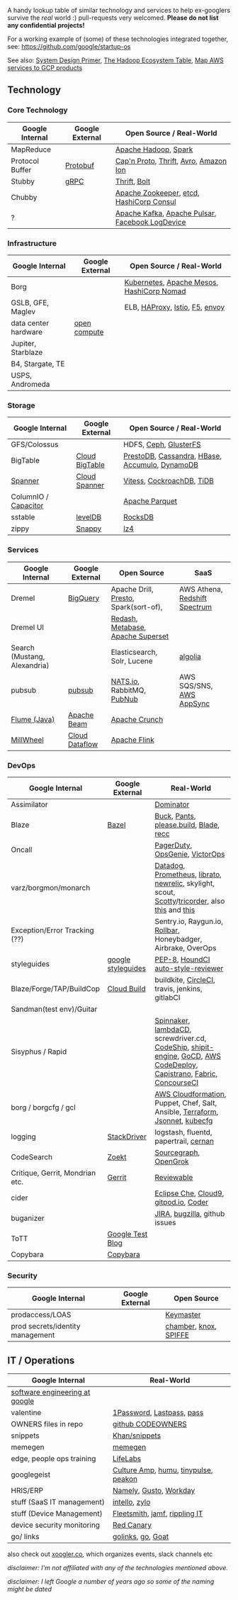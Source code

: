 A handy lookup table of similar technology and services to help ex-googlers survive the *real* world :)
pull-requests very welcomed. __Please do not list any confidential projects!__

For a working example of (some) of these technologies integrated together, see:
https://github.com/google/startup-os

See also: [System Design Primer](https://github.com/donnemartin/system-design-primer), [The Hadoop Ecosystem Table](https://hadoopecosystemtable.github.io/), [Map AWS services to GCP products](https://cloud.google.com/free/docs/map-aws-google-cloud-platform)

## Technology

### Core Technology

| Google Internal | Google External                          | Open Source / Real-World                 |
| --------------- | ---------------------------------------- | ---------------------------------------- |
| MapReduce       |                                          | [Apache Hadoop](https://github.com/apache/hadoop), [Spark](https://github.com/apache/spark) |
| Protocol Buffer | [Protobuf](https://github.com/google/protobuf) | [Cap'n Proto](https://capnproto.org/), [Thrift](https://github.com/apache/thrift), [Avro](https://github.com/apache/avro), [Amazon Ion](https://amzn.github.io/ion-docs/) |
| Stubby          | [gRPC](https://github.com/grpc/grpc)     | [Thrift](https://github.com/apache/thrift), [Bolt](https://boltprotocol.org/) |
| Chubby          |                                          | [Apache Zookeeper](https://github.com/apache/zookeeper), [etcd](https://github.com/coreos/etcd), [HashiCorp Consul](https://github.com/hashicorp/consul) |
| ?               |                                          | [Apache Kafka](https://github.com/apache/kafka), [Apache Pulsar](https://github.com/apache/incubator-pulsar), [Facebook LogDevice](https://github.com/facebookincubator/LogDevice) |


### Infrastructure

| Google Internal      | Google External                          | Open Source / Real-World                 |
| -------------------- | ---------------------------------------- | ---------------------------------------- |
| Borg                 |                                          | [Kubernetes](https://kubernetes.io/), [Apache Mesos](https://github.com/apache/mesos), [HashiCorp Nomad](https://github.com/hashicorp/nomad) |
| GSLB, GFE, Maglev    |                                          | ELB, [HAProxy](http://www.haproxy.org/), [Istio](https://istio.io/), [F5](https://f5.com/products/big-ip), [envoy](https://github.com/lyft/envoy) |
| data center hardware | [open compute](http://www.opencompute.org/) |                                          |
| Jupiter, Starblaze   |                                          |                                             |
| B4, Stargate, TE     |                                          |                                             |
| USPS, Andromeda      |                                          |                                             |


### Storage

| Google Internal                          | Google External                          | Open Source / Real-World                 |
| ---------------------------------------- | ---------------------------------------- | ---------------------------------------- |
| GFS/Colossus                             |                                          | HDFS, [Ceph](https://ceph.com), [GlusterFS](https://www.gluster.org) |
| BigTable                                 | [Cloud BigTable](https://cloud.google.com/bigtable) | [PrestoDB](https://prestodb.io/), [Cassandra](https://github.com/apache/cassandra), [HBase](https://github.com/apache/hbase), [Accumulo](https://github.com/apache/accumulo), [DynamoDB](https://aws.amazon.com/dynamodb) |
| [Spanner](http://research.google.com/archive/spanner.html) | [Cloud Spanner](https://cloud.google.com/spanner/) | [Vitess](https://vitess.io), [CockroachDB](https://github.com/cockroachdb/cockroach), [TiDB](https://github.com/pingcap/tidb) |
| ColumnIO / [Capacitor](https://cloud.google.com/blog/big-data/2016/04/inside-capacitor-bigquerys-next-generation-columnar-storage-format) |                                          | [Apache Parquet](http://parquet.apache.org) |
| sstable                                  | [levelDB](https://github.com/google/leveldb) | [RocksDB](https://rocksdb.org)           |
| zippy                                    | [Snappy](https://github.com/google/snappy) | [lz4](https://github.com/lz4/lz4)        |


### Services
| Google Internal                          | Google External                          | Open Source                              | SaaS                                     |
| ---------------------------------------- | ---------------------------------------- | ---------------------------------------- | ---------------------------------------- |
| Dremel                                   | [BigQuery](https://cloud.google.com/bigquery/) | Apache Drill, [Presto](https://prestodb.io), Spark(sort-of), | AWS Athena, [Redshift Spectrum](https://aws.amazon.com/redshift/spectrum/) |
| Dremel UI                                |                                          | [Redash](https://github.com/getredash/redash), [Metabase](https://github.com/metabase/metabase), [Apache Superset](https://github.com/apache/incubator-superset) |                                          |
| Search (Mustang, Alexandria)             |                                          | Elasticsearch, Solr, Lucene              | [algolia](https://www.algolia.com/)      |
| pubsub                                   | [pubsub](https://cloud.google.com/pubsub/docs/overview) | [NATS.io](https://nats.io), RabbitMQ, [PubNub](https://www.pubnub.com/) | AWS SQS/SNS, [AWS AppSync](https://aws.amazon.com/appsync) |
| [Flume (Java)](https://ai.google/research/pubs/pub35650) | [Apache Beam](https://beam.apache.org/)  | [Apache Crunch](https://crunch.apache.org/) |                                          |
| [MillWheel](https://ai.google/research/pubs/pub41378) | [Cloud Dataflow](https://cloud.google.com/dataflow/) | [Apache Flink](https://flink.apache.org/) |                |

### DevOps
| Google Internal                 | Google External                          | Real-World                               |
| ------------------------------- | ---------------------------------------- | ---------------------------------------- |
| Assimilator                     |                                          | [Dominator](https://github.com/Symantec/Dominator) |
| Blaze                           | [Bazel](https://bazel.build)             | [Buck](https://buckbuild.com/), [Pants](https://www.pantsbuild.org/), [please.build](https://please.build/), [Blade](https://github.com/chen3feng/blade-build), [recc](https://gitlab.com/bloomberg/recc) |
| Oncall                          |                                          | [PagerDuty](https://pagerduty.com), [OpsGenie](https://www.opsgenie.com/), [VictorOps](https://victorops.com/) |
| varz/borgmon/monarch            |                                          | [Datadog](https://www.datadoghq.com/), [Prometheus](https://prometheus.io), [librato](https://www.librato.com), [newrelic](http://newrelic.com), skylight, scout, [Scotty](https://github.com/Symantec/scotty)/[tricorder](https://github.com/Symantec/tricorder), also [this](https://vimeo.com/173610242) and [this](https://prometheus.io/docs/introduction/comparison/) |
| Exception/Error Tracking (??)   |                                          | Sentry.io, Raygun.io, [Rollbar](https://rollbar.com), Honeybadger, Airbrake, OverOps |
| styleguides                     | [google styleguides](https://github.com/google/styleguide) | [PEP-8](https://www.python.org/dev/peps/pep-0008/), [HoundCI auto-style-reviewer](https://houndci.com/) |
| Blaze/Forge/TAP/BuildCop        | [Cloud Build](https://cloud.google.com/cloud-build/) | buildkite, [CircleCI](https://circleci.com), travis, jenkins, gitlabCI |
| Sandman(test env)/Guitar        |                                          |                   |
| Sisyphus / Rapid                |                                          | [Spinnaker](https://www.spinnaker.io/), [lambdaCD](http://www.lambda.cd), screwdriver.cd, [CodeShip](https://codeship.com), [shipit-engine](https://github.com/Shopify/shipit-engine), [GoCD](https://www.gocd.org), [AWS CodeDeploy](https://aws.amazon.com/codedeploy/), [Capistrano](http://www.capistranorb.com), [Fabric](http://www.fabfile.org), [ConcourseCI](https://concourse.ci/) |
| borg / borgcfg / gcl            |                                          | [AWS Cloudformation](https://aws.amazon.com/cloudformation/), Puppet, Chef, Salt, Ansible, [Terraform](https://www.terraform.io), [Jsonnet](http://jsonnet.org/), [kubecfg](https://github.com/bitnami/kubecfg) |
| logging                         | [StackDriver](https://cloud.google.com/stackdriver/) | logstash, fluentd, papertrail, [cernan](https://github.com/postmates/cernan) |
| CodeSearch                      | [Zoekt](https://github.com/google/zoekt) | [Sourcegraph](https://sourcegraph.com), [OpenGrok](https://github.com/OpenGrok/OpenGrok/) |
| Critique, Gerrit, Mondrian etc. | [Gerrit](https://www.gerritcodereview.com/) | [Reviewable](https://reviewable.io)      |
| cider                           |                                          | [Eclipse Che](https://www.eclipse.org/che/), [Cloud9](https://c9.io/), [gitpod.io](https://gitpod.io), [Coder](https://coder.com/)|
| buganizer                       |                                          | [JIRA](https://www.atlassian.com/software/jira), [bugzilla](https://www.bugzilla.org/), github issues |
| ToTT                            | [Google Test Blog](https://testing.googleblog.com/) |                                          |
| Copybara                        | [Copybara](https://github.com/google/copybara)      |                                          |

### Security
| Google Internal                  | Google External | Open Source                              |
| -------------------------------- | --------------- | ---------------------------------------- |
| prodaccess/LOAS                  |                 | [Keymaster](https://github.com/Symantec/keymaster) |
| prod secrets/identity management |                 | [chamber](https://github.com/segmentio/chamber), [knox](https://github.com/pinterest/knox), [SPIFFE](https://spiffe.io/) |

## IT / Operations
| Google Internal                          | Real-World                               |
| ---------------------------------------- | ---------------------------------------- |
| [software engineering at google](https://arxiv.org/ftp/arxiv/papers/1702/1702.01715.pdf) |                                          |
| valentine                                | [1Password](https://support.1password.com/create-share-vaults/), [Lastpass](http://lastpass.com), [pass](https://www.passwordstore.org/) |
| OWNERS files in repo                     | [github CODEOWNERS](https://github.com/blog/2392-introducing-code-owners) |
| snippets                                 | [Khan/snippets](https://github.com/Khan/snippets) |
| memegen                                  | [memegen](http://www.memegen.com/)       |
| edge, people ops training                | [LifeLabs](http://lifelabsnewyork.com/)  |
| googlegeist                              | [Culture Amp](https://www.cultureamp.com/), [humu](http://www.humu.com/), [tinypulse](https://www.tinypulse.com/), [peakon](https://peakon.com/) |
| HRIS/ERP                                 | [Namely](https://namely.com), [Gusto](https://gusto.com/), [Workday](https://workday.com) |
| stuff (SaaS IT management)               | [intello](https://www.intello.io/), [zylo](https://zylo.com/) |
| stuff (Device Management)                | [Fleetsmith](https://www.fleetsmith.com/), [jamf](https://www.jamf.com/), [rippling IT](https://www.rippling.com/it/) |
| device security monitoring               | [Red Canary](https://redcanary.com/) |
| go/ links                                | [golinks](https://www.golinks.io/), [go](https://github.com/kellegous/go), [Goat](https://goatcodes.com/) |

also check out [xoogler.co](http://xoogler.co/), which organizes events, slack channels etc

*disclaimer: I'm not affiliated with any of the technologies mentioned above.*

*disclaimer: I left Google a number of years ago so some of the naming might be dated*
